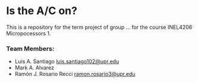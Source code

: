 # Is the A/C on?
This is a repository for the term project of group ... for the course INEL4206 Micropocessors 1.

### Team Members:
- Luis A. Santiago       luis.santiago102@upr.edu
- Mark A. Alvarez
- Ramón J. Rosario Recci ramon.rosario3@upr.edu
